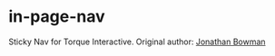 # in-page-nav
Sticky Nav for Torque Interactive. Original author: [Jonathan Bowman](https://github.com/jonathanrbowman)

